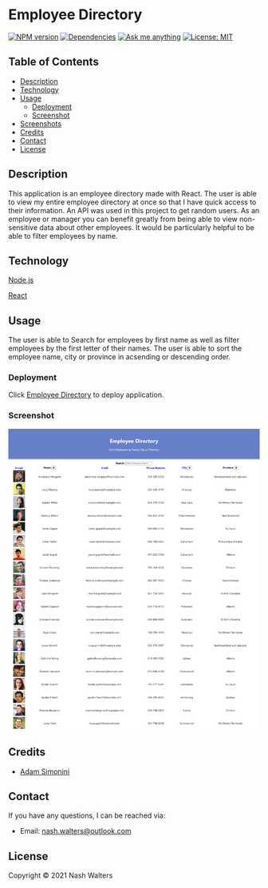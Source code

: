 # Employee Directory

<p>
 <a href=""><img alt="NPM version" src="https://img.shields.io/badge/npm-v6.14.10-blue" target="_blank" /></a>
 <a href=""><img alt="Dependencies" src="https://img.shields.io/badge/dependencies%20-up%20to%20date-orange" target="_blank" /></a>
 <a href="https://github.com/nashwalters"><img alt="Ask me anything" src="https://img.shields.io/badge/Ask%20me-anything-1abc9c.svg" target="_blank" /></a>
 <a href=""><img alt="License: MIT" src="https://img.shields.io/badge/License-MIT-yellow.svg" target="_blank" /></a>
 </p>


## Table of Contents
* [Description](#description)
* [Technology](#technology)
* [Usage](#usage)
  * [Deployment](#deployment)
  * [Screenshot](#screenshot)
* [Screenshots](#screenshots)
* [Credits](#credits)
* [Contact](#contact)
* [License](#license)

## Description
This application is an employee directory made with React. The user is able to view my entire employee directory at once so that I have quick access to their information. An API was used in this project to get random users. As an employee or manager you can benefit greatly from being able to view non-sensitive data about other employees. It would be particularly helpful to be able to filter employees by name.

## Technology
[Node.js](https://nodejs.org/en/)

[React](https://reactjs.org/)

## Usage
The user is able to Search for employees by first name as well as filter employees by the first letter of their names. The user is able to sort the employee name, city or province in acsending or descending order. 

### Deployment

Click [Employee Directory]() to deploy application.

### Screenshot

<p align= "center">
<img src="public/img/screencapture.png" alt="app" width="600px">
</p>


## Credits
* [Adam Simonini](https://github.com/adamsimonini)


## Contact
If you have any questions, I can be reached via:
* <bold>Email</bold>: nash.walters@outlook.com

## License 
Copyright © 2021 Nash Walters
